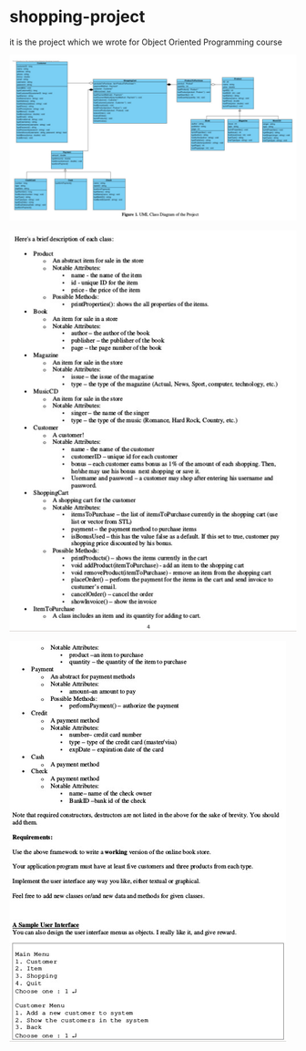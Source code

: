 shopping-project
================

it is the project which we wrote for Object Oriented Programming course 

![alt tag](https://github.com/teaddict/shopping-project/blob/master/uml.jpg)

![alt tag](https://github.com/teaddict/shopping-project/blob/master/brief1.jpg)

![alt tag](https://github.com/teaddict/shopping-project/blob/master/brief.jpg)

